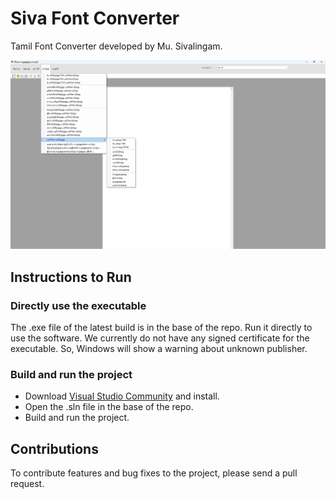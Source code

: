 # Siva Font Converter

Tamil Font Converter developed by Mu. Sivalingam.

![alt text](https://github.com/musivalingam/siva-font-converter/blob/main/App-Screenshot.png)

## Instructions to Run

### Directly use the executable
The .exe file of the latest build is in the base of the repo. Run it directly to use the software. We currently do not have any signed certificate for the executable. So, Windows will show a warning about unknown publisher.

### Build and run the project
- Download [Visual Studio Community](https://visualstudio.microsoft.com/downloads/) and install.
- Open the .sln file in the base of the repo.
- Build and run the project.

## Contributions
To contribute features and bug fixes to the project, please send a pull request.

